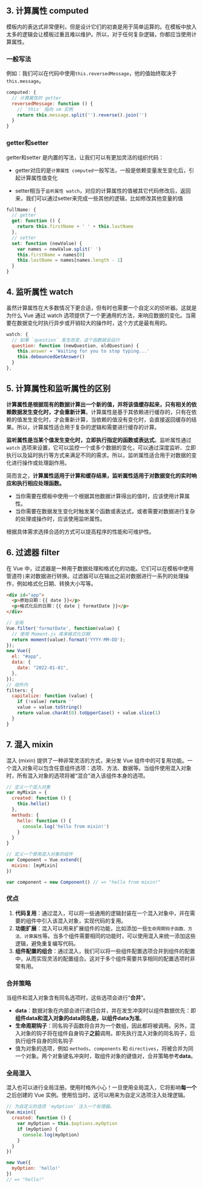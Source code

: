 ## 3. 计算属性 computed

模板内的表达式非常便利，但是设计它们的初衷是用于简单运算的。在模板中放入太多的逻辑会让模板过重且难以维护。所以，对于任何复杂逻辑，你都应当使用计算属性。

### 一般写法

例如：我们可以在代码中使用`this.reversedMessage`，他的值始终取决于`this.message`。

```js
computed: {
  // 计算属性的 getter
  reversedMessage: function () {
    // `this` 指向 vm 实例
    return this.message.split('').reverse().join('')
  }
}
```

### getter和setter

getter和setter 是内置的写法，让我们可以有更加灵活的组织代码：

- getter对应的是`计算属性 computed`一般写法，一般是依赖变量发生变化后，引起计算属性值变化

- setter相当于`监听属性 watch`，对应的计算属性的值被其它代码修改后，返回来，我们可以通过setter来完成一些其他的逻辑，比如修改其他变量的值

``` js
fullName: {
  // getter
  get: function () {
    return this.firstName + ' ' + this.lastName
  },
  // setter
  set: function (newValue) {
    var names = newValue.split(' ')
    this.firstName = names[0]
    this.lastName = names[names.length - 1]
  }
}
```

## 4. 监听属性 watch

虽然计算属性在大多数情况下更合适，但有时也需要一个自定义的侦听器。这就是为什么 Vue 通过 watch 选项提供了一个更通用的方法，来响应数据的变化。当需要在数据变化时执行异步或开销较大的操作时，这个方式是最有用的。

```js
watch: {
  // 如果 `question` 发生改变，这个函数就会运行
  question: function (newQuestion, oldQuestion) {
    this.answer = 'Waiting for you to stop typing...'
    this.debouncedGetAnswer()
  }
},
```

## 5. 计算属性和监听属性的区别

**计算属性是根据现有的数据计算出一个新的值，并将该值缓存起来，只有相关的依赖数据发生变化时，才会重新计算**。计算属性是基于其依赖进行缓存的，只有在依赖的值发生变化时，才会重新计算，当依赖的值没有变化时，会直接返回缓存的结果。所以，计算属性适合用于复杂的逻辑和需要进行缓存的计算。

**监听属性是当某个值发生变化时，立即执行指定的函数或表达式**。监听属性通过 `watch` 选项来设置，它可以监控一个或多个数据的变化，可以通过深度监听、立即执行以及延时执行等方式来满足不同的需求。所以，监听属性适合用于对数据的变化进行操作或处理副作用。

简而言之，**计算属性适用于计算和缓存结果，监听属性适用于对数据变化的实时响应和执行相应处理函数。**

- 当你需要在模板中使用一个根据其他数据计算得出的值时，应该使用计算属性。
- 当你需要在数据发生变化时触发某个函数或表达式，或者需要对数据进行复杂的处理或操作时，应该使用监听属性。

根据具体需求选择合适的方式可以提高程序的性能和可维护性。

## 6. 过滤器 filter

在 Vue 中，过滤器是一种用于数据处理和格式化的功能。它们可以在模板中使用管道符`|`来对数据进行转换。过滤器可以在输出之前对数据进行一系列的处理操作，例如格式化日期、转换大小写等。

```html
<div id="app">
  <p>原始日期：{{ date }}</p>
  <p>格式化后的日期：{{ date | formatDate }}</p>
</div>
```

```js
// 全局
Vue.filter('formatDate', function(value) {
  // 使用 Moment.js 库来格式化日期
  return moment(value).format('YYYY-MM-DD');
});
new Vue({
  el: "#app",
  data: {
    date: "2022-01-01",
  },
});
// 组件内
filters: {
  capitalize: function (value) {
    if (!value) return ''
    value = value.toString()
    return value.charAt(0).toUpperCase() + value.slice(1)
  }
}
```
## 7. 混入 mixin

混入 (mixin) 提供了一种非常灵活的方式，来分发 Vue 组件中的可复用功能。一个混入对象可以包含任意组件选项：选项、方法、数据等。当组件使用混入对象时，所有混入对象的选项将被“混合”进入该组件本身的选项。

``` js
// 定义一个混入对象
var myMixin = {
  created: function () {
    this.hello()
  },
  methods: {
    hello: function () {
      console.log('hello from mixin!')
    }
  }
}

// 定义一个使用混入对象的组件
var Component = Vue.extend({
  mixins: [myMixin]
})

var component = new Component() // => "hello from mixin!"
```

### 优点

1. **代码复用**：通过混入，可以将一些通用的逻辑封装在一个混入对象中，并在需要的组件中引入该混入对象，实现代码的复用。
2. **功能扩展**：混入可以用来扩展组件的功能，比如添加一些`生命周期钩子函数、方法、计算属性`等。当多个组件需要相同的功能时，可以使用混入来统一添加这些逻辑，避免重复编写代码。
3. **组件配置的组合**：通过混入，我们可以将一些组件配置选项合并到组件的配置中，从而实现灵活的配置组合。这对于多个组件需要共享相同的配置选项时非常有用。

### 合并策略

当组件和混入对象含有同名选项时，这些选项会进行“**合并**”。

- **data**：数据对象在内部会进行递归合并，并在发生冲突时以组件数据优先：即**组件data和混入对象的data同名是，以组件data为准**。
- **生命周期钩子**：同名钩子函数将合并为一个数组，因此都将被调用。另外，混入对象的钩子将在组件自身钩子**之前**调用。即先执行混入对象的同名钩子，后执行组件自身的同名钩子
- 值为对象的选项，例如 `methods`、`components` 和 `directives`，将被合并为同一个对象。两个对象键名冲突时，取组件对象的键值对，合并策略参考**data**。

### 全局混入

混入也可以进行全局注册。使用时格外小心！一旦使用全局混入，它将影响**每一个**之后创建的 Vue 实例。使用恰当时，这可以用来为自定义选项注入处理逻辑。

``` js
// 为自定义的选项 'myOption' 注入一个处理器。
Vue.mixin({
  created: function () {
    var myOption = this.$options.myOption
    if (myOption) {
      console.log(myOption)
    }
  }
})

new Vue({
  myOption: 'hello!'
})
// => "hello!"
```

